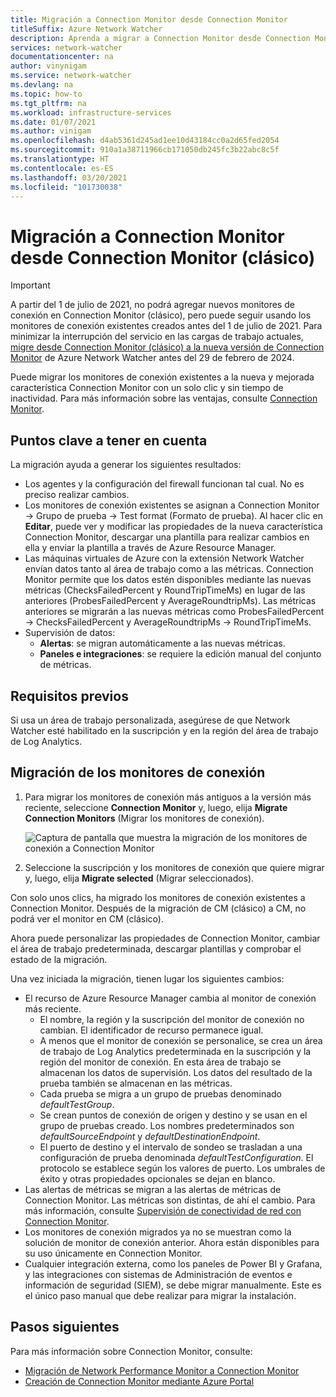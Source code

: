 ```yaml
---
title: Migración a Connection Monitor desde Connection Monitor
titleSuffix: Azure Network Watcher
description: Aprenda a migrar a Connection Monitor desde Connection Monitor.
services: network-watcher
documentationcenter: na
author: vinynigam
ms.service: network-watcher
ms.devlang: na
ms.topic: how-to
ms.tgt_pltfrm: na
ms.workload: infrastructure-services
ms.date: 01/07/2021
ms.author: vinigam
ms.openlocfilehash: d4ab5361d245ad1ee10d43184cc0a2d65fed2054
ms.sourcegitcommit: 910a1a38711966cb171050db245fc3b22abc8c5f
ms.translationtype: HT
ms.contentlocale: es-ES
ms.lasthandoff: 03/20/2021
ms.locfileid: "101730038"
---
```

# <a name="migrate-to-connection-monitor-from-connection-monitor-classic"></a>Migración a Connection Monitor desde Connection Monitor (clásico)

> [!IMPORTANT]
> A partir del 1 de julio de 2021, no podrá agregar nuevos monitores de conexión en Connection Monitor (clásico), pero puede seguir usando los monitores de conexión existentes creados antes del 1 de julio de 2021. Para minimizar la interrupción del servicio en las cargas de trabajo actuales, [migre desde Connection Monitor (clásico) a la nueva versión de Connection Monitor](migrate-to-connection-monitor-from-connection-monitor-classic.md) de Azure Network Watcher antes del 29 de febrero de 2024.

Puede migrar los monitores de conexión existentes a la nueva y mejorada característica Connection Monitor con un solo clic y sin tiempo de inactividad. Para más información sobre las ventajas, consulte [Connection Monitor](./connection-monitor-overview.md).

## <a name="key-points-to-note"></a>Puntos clave a tener en cuenta

La migración ayuda a generar los siguientes resultados:

* Los agentes y la configuración del firewall funcionan tal cual. No es preciso realizar cambios. 
* Los monitores de conexión existentes se asignan a Connection Monitor -> Grupo de prueba -> Test format (Formato de prueba). Al hacer clic en **Editar**, puede ver y modificar las propiedades de la nueva característica Connection Monitor, descargar una plantilla para realizar cambios en ella y enviar la plantilla a través de Azure Resource Manager. 
* Las máquinas virtuales de Azure con la extensión Network Watcher envían datos tanto al área de trabajo como a las métricas. Connection Monitor permite que los datos estén disponibles mediante las nuevas métricas (ChecksFailedPercent y RoundTripTimeMs) en lugar de las anteriores (ProbesFailedPercent y AverageRoundtripMs). Las métricas anteriores se migrarán a las nuevas métricas como ProbesFailedPercent -> ChecksFailedPercent y AverageRoundtripMs -> RoundTripTimeMs.
* Supervisión de datos:
   * **Alertas**: se migran automáticamente a las nuevas métricas.
   * **Paneles e integraciones**: se requiere la edición manual del conjunto de métricas. 
    
## <a name="prerequisites"></a>Requisitos previos

Si usa un área de trabajo personalizada, asegúrese de que Network Watcher esté habilitado en la suscripción y en la región del área de trabajo de Log Analytics. 

## <a name="migrate-the-connection-monitors"></a>Migración de los monitores de conexión

1. Para migrar los monitores de conexión más antiguos a la versión más reciente, seleccione **Connection Monitor** y, luego, elija **Migrate Connection Monitors** (Migrar los monitores de conexión).

    ![Captura de pantalla que muestra la migración de los monitores de conexión a Connection Monitor](./media/connection-monitor-2-preview/migrate-cm-to-cm-preview.png)
    
1. Seleccione la suscripción y los monitores de conexión que quiere migrar y, luego, elija **Migrate selected** (Migrar seleccionados). 

Con solo unos clics, ha migrado los monitores de conexión existentes a Connection Monitor. Después de la migración de CM (clásico) a CM, no podrá ver el monitor en CM (clásico).

Ahora puede personalizar las propiedades de Connection Monitor, cambiar el área de trabajo predeterminada, descargar plantillas y comprobar el estado de la migración. 

Una vez iniciada la migración, tienen lugar los siguientes cambios: 
* El recurso de Azure Resource Manager cambia al monitor de conexión más reciente.
    * El nombre, la región y la suscripción del monitor de conexión no cambian. El identificador de recurso permanece igual.
    * A menos que el monitor de conexión se personalice, se crea un área de trabajo de Log Analytics predeterminada en la suscripción y la región del monitor de conexión. En esta área de trabajo se almacenan los datos de supervisión. Los datos del resultado de la prueba también se almacenan en las métricas.
    * Cada prueba se migra a un grupo de pruebas denominado *defaultTestGroup*.
    * Se crean puntos de conexión de origen y destino y se usan en el grupo de pruebas creado. Los nombres predeterminados son *defaultSourceEndpoint* y *defaultDestinationEndpoint*.
    * El puerto de destino y el intervalo de sondeo se trasladan a una configuración de prueba denominada *defaultTestConfiguration*. El protocolo se establece según los valores de puerto. Los umbrales de éxito y otras propiedades opcionales se dejan en blanco.
* Las alertas de métricas se migran a las alertas de métricas de Connection Monitor. Las métricas son distintas, de ahí el cambio. Para más información, consulte [Supervisión de conectividad de red con Connection Monitor](./connection-monitor-overview.md#metrics-in-azure-monitor).
* Los monitores de conexión migrados ya no se muestran como la solución de monitor de conexión anterior. Ahora están disponibles para su uso únicamente en Connection Monitor.
* Cualquier integración externa, como los paneles de Power BI y Grafana, y las integraciones con sistemas de Administración de eventos e información de seguridad (SIEM), se debe migrar manualmente. Este es el único paso manual que debe realizar para migrar la instalación.

## <a name="next-steps"></a>Pasos siguientes

Para más información sobre Connection Monitor, consulte:
* [Migración de Network Performance Monitor a Connection Monitor](./migrate-to-connection-monitor-from-network-performance-monitor.md)
* [Creación de Connection Monitor mediante Azure Portal](./connection-monitor-create-using-portal.md)
